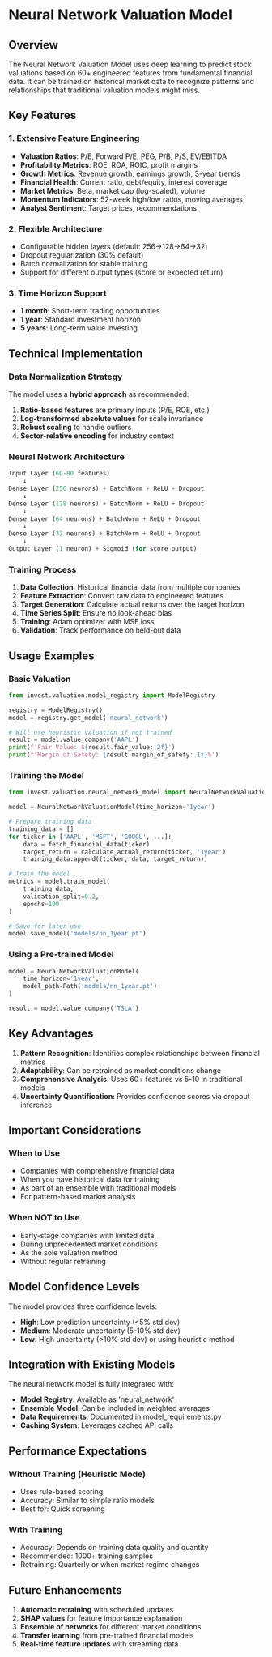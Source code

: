 # Neural Network Valuation Model

## Overview

The Neural Network Valuation Model uses deep learning to predict stock valuations based on 60+ engineered features from fundamental financial data. It can be trained on historical market data to recognize patterns and relationships that traditional valuation models might miss.

## Key Features

### 1. Extensive Feature Engineering
- **Valuation Ratios**: P/E, Forward P/E, PEG, P/B, P/S, EV/EBITDA
- **Profitability Metrics**: ROE, ROA, ROIC, profit margins
- **Growth Metrics**: Revenue growth, earnings growth, 3-year trends
- **Financial Health**: Current ratio, debt/equity, interest coverage
- **Market Metrics**: Beta, market cap (log-scaled), volume
- **Momentum Indicators**: 52-week high/low ratios, moving averages
- **Analyst Sentiment**: Target prices, recommendations

### 2. Flexible Architecture
- Configurable hidden layers (default: 256→128→64→32)
- Dropout regularization (30% default)
- Batch normalization for stable training
- Support for different output types (score or expected return)

### 3. Time Horizon Support
- **1 month**: Short-term trading opportunities
- **1 year**: Standard investment horizon
- **5 years**: Long-term value investing

## Technical Implementation

### Data Normalization Strategy

The model uses a **hybrid approach** as recommended:

1. **Ratio-based features** are primary inputs (P/E, ROE, etc.)
2. **Log-transformed absolute values** for scale invariance
3. **Robust scaling** to handle outliers
4. **Sector-relative encoding** for industry context

### Neural Network Architecture

```python
Input Layer (60-80 features)
    ↓
Dense Layer (256 neurons) + BatchNorm + ReLU + Dropout
    ↓
Dense Layer (128 neurons) + BatchNorm + ReLU + Dropout
    ↓
Dense Layer (64 neurons) + BatchNorm + ReLU + Dropout
    ↓
Dense Layer (32 neurons) + BatchNorm + ReLU + Dropout
    ↓
Output Layer (1 neuron) + Sigmoid (for score output)
```

### Training Process

1. **Data Collection**: Historical financial data from multiple companies
2. **Feature Extraction**: Convert raw data to engineered features
3. **Target Generation**: Calculate actual returns over the target horizon
4. **Time Series Split**: Ensure no look-ahead bias
5. **Training**: Adam optimizer with MSE loss
6. **Validation**: Track performance on held-out data

## Usage Examples

### Basic Valuation
```python
from invest.valuation.model_registry import ModelRegistry

registry = ModelRegistry()
model = registry.get_model('neural_network')

# Will use heuristic valuation if not trained
result = model.value_company('AAPL')
print(f'Fair Value: ${result.fair_value:.2f}')
print(f'Margin of Safety: {result.margin_of_safety:.1f}%')
```

### Training the Model
```python
from invest.valuation.neural_network_model import NeuralNetworkValuationModel

model = NeuralNetworkValuationModel(time_horizon='1year')

# Prepare training data
training_data = []
for ticker in ['AAPL', 'MSFT', 'GOOGL', ...]:
    data = fetch_financial_data(ticker)
    target_return = calculate_actual_return(ticker, '1year')
    training_data.append((ticker, data, target_return))

# Train the model
metrics = model.train_model(
    training_data,
    validation_split=0.2,
    epochs=100
)

# Save for later use
model.save_model('models/nn_1year.pt')
```

### Using a Pre-trained Model
```python
model = NeuralNetworkValuationModel(
    time_horizon='1year',
    model_path=Path('models/nn_1year.pt')
)

result = model.value_company('TSLA')
```

## Key Advantages

1. **Pattern Recognition**: Identifies complex relationships between financial metrics
2. **Adaptability**: Can be retrained as market conditions change
3. **Comprehensive Analysis**: Uses 60+ features vs 5-10 in traditional models
4. **Uncertainty Quantification**: Provides confidence scores via dropout inference

## Important Considerations

### When to Use
- Companies with comprehensive financial data
- When you have historical data for training
- As part of an ensemble with traditional models
- For pattern-based market analysis

### When NOT to Use
- Early-stage companies with limited data
- During unprecedented market conditions
- As the sole valuation method
- Without regular retraining

## Model Confidence Levels

The model provides three confidence levels:
- **High**: Low prediction uncertainty (<5% std dev)
- **Medium**: Moderate uncertainty (5-10% std dev)
- **Low**: High uncertainty (>10% std dev) or using heuristic method

## Integration with Existing Models

The neural network model is fully integrated with:
- **Model Registry**: Available as 'neural_network'
- **Ensemble Model**: Can be included in weighted averages
- **Data Requirements**: Documented in model_requirements.py
- **Caching System**: Leverages cached API calls

## Performance Expectations

### Without Training (Heuristic Mode)
- Uses rule-based scoring
- Accuracy: Similar to simple ratio models
- Best for: Quick screening

### With Training
- Accuracy: Depends on training data quality and quantity
- Recommended: 1000+ training samples
- Retraining: Quarterly or when market regime changes

## Future Enhancements

1. **Automatic retraining** with scheduled updates
2. **SHAP values** for feature importance explanation
3. **Ensemble of networks** for different market conditions
4. **Transfer learning** from pre-trained financial models
5. **Real-time feature updates** with streaming data